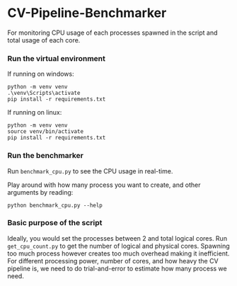 # CV-Pipeline-Benchmarker
For monitoring CPU usage of each processes spawned in the script and total usage of each core.

### Run the virtual environment

If running on windows:
```
python -m venv venv
.\venv\Scripts\activate
pip install -r requirements.txt
```

If running on linux:
```
python -m venv venv
source venv/bin/activate
pip install -r requirements.txt
```

### Run the benchmarker

Run `benchmark_cpu.py` to see the CPU usage in real-time.

Play around with how many process you want to create, and other arguments by reading:
```
python benchmark_cpu.py --help
```

### Basic purpose of the script
Ideally, you would set the processes between 2 and total logical cores.
Run `get_cpu_count.py` to get the number of logical and physical cores.
Spawning too much process however creates too much overhead making it inefficient.
For different processing power, number of cores, and how heavy the CV pipeline is, we need to do trial-and-error to estimate how many process we need.